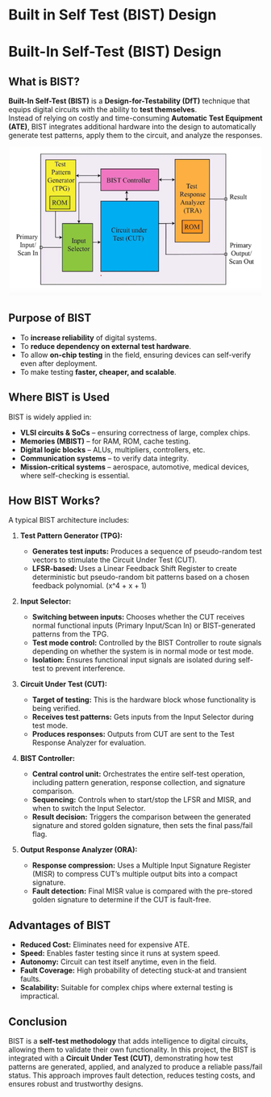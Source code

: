 # Built in Self Test (BIST) Design
# Built-In Self-Test (BIST) Design

## What is BIST?
**Built-In Self-Test (BIST)** is a **Design-for-Testability (DfT)** technique that equips digital circuits with the ability to **test themselves**.  
Instead of relying on costly and time-consuming **Automatic Test Equipment (ATE)**, BIST integrates additional hardware into the design to automatically generate test patterns, apply them to the circuit, and analyze the responses.

<p align="center">
  <img src="bist_arch.png" alt="BIST Architecture" width="500"/>
</p>


## Purpose of BIST
- To **increase reliability** of digital systems.  
- To **reduce dependency on external test hardware**.  
- To allow **on-chip testing** in the field, ensuring devices can self-verify even after deployment.  
- To make testing **faster, cheaper, and scalable**.  



## Where BIST is Used
BIST is widely applied in:  
- **VLSI circuits & SoCs** – ensuring correctness of large, complex chips.  
- **Memories (MBIST)** – for RAM, ROM, cache testing.  
- **Digital logic blocks** – ALUs, multipliers, controllers, etc.  
- **Communication systems** – to verify data integrity.  
- **Mission-critical systems** – aerospace, automotive, medical devices, where self-checking is essential.  

## How BIST Works?
A typical BIST architecture includes:

1. **Test Pattern Generator (TPG):** 
   - **Generates test inputs:** Produces a sequence of pseudo-random test vectors to stimulate the Circuit Under Test (CUT).
   - **LFSR-based:** Uses a Linear Feedback Shift Register to create deterministic but pseudo-random bit patterns based on a chosen feedback polynomial. (x^4 + x + 1)

2. **Input Selector:**
   - **Switching between inputs:** Chooses whether the CUT receives normal functional inputs (Primary Input/Scan In) or BIST-generated patterns from the TPG.
   - **Test mode control:** Controlled by the BIST Controller to route signals depending on whether the system is in normal mode or test mode.
   - **Isolation:** Ensures functional input signals are isolated during self-test to prevent interference.
     
3. **Circuit Under Test (CUT):**
   - **Target of testing:** This is the hardware block whose functionality is being verified.
   - **Receives test patterns:** Gets inputs from the Input Selector during test mode.
   - **Produces responses:** Outputs from CUT are sent to the Test Response Analyzer for evaluation.

4. **BIST Controller:**
   - **Central control unit:** Orchestrates the entire self-test operation, including pattern generation, response collection, and signature comparison.
   - **Sequencing:** Controls when to start/stop the LFSR and MISR, and when to switch the Input Selector.
   - **Result decision:** Triggers the comparison between the generated signature and stored golden signature, then sets the final pass/fail flag.

5. **Output Response Analyzer (ORA):**
   - **Response compression:** Uses a Multiple Input Signature Register (MISR) to compress CUT’s multiple output bits into a compact signature.
   - **Fault detection:** Final MISR value is compared with the pre-stored golden signature to determine if the CUT is fault-free.


## Advantages of BIST
- **Reduced Cost:** Eliminates need for expensive ATE.  
- **Speed:** Enables faster testing since it runs at system speed.  
- **Autonomy:** Circuit can test itself anytime, even in the field.  
- **Fault Coverage:** High probability of detecting stuck-at and transient faults.  
- **Scalability:** Suitable for complex chips where external testing is impractical.  


## Conclusion
BIST is a **self-test methodology** that adds intelligence to digital circuits, allowing them to validate their own functionality. In this project, the BIST is integrated with a **Circuit Under Test (CUT)**, demonstrating how test patterns are generated, applied, and analyzed to produce a reliable pass/fail status. This approach improves fault detection, reduces testing costs, and ensures robust and trustworthy designs.
